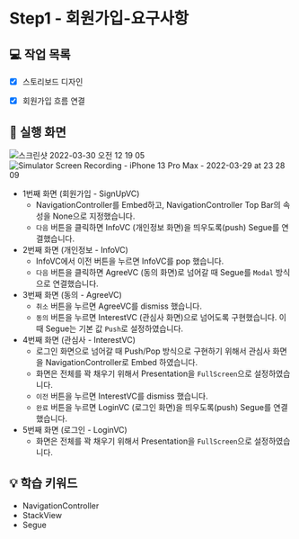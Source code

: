 # Step1 - 회원가입-요구사항

## 💻 작업 목록

- [x] 스토리보드 디자인
- [x] 회원가입 흐름 연결


## 📱 실행 화면

![스크린샷 2022-03-30 오전 12 19 05](https://user-images.githubusercontent.com/95578975/160646064-d157ea3d-6a07-4184-889d-7e320214d60e.png)
![Simulator Screen Recording - iPhone 13 Pro Max - 2022-03-29 at 23 28 09](https://user-images.githubusercontent.com/95578975/160645692-6c344b4c-722b-40a6-80fa-897a5eedba6d.gif)

- 1번째 화면 (회원가입 - SignUpVC)
    - NavigationController를 Embed하고, NavigationController Top Bar의 속성을 None으로 지정했습니다.
    - `다음` 버튼을 클릭하면 InfoVC (개인정보 화면)을 띄우도록(push) Segue를 연결했습니다.
- 2번째 화면 (개인정보 - InfoVC)
    - InfoVC에서 이전 버튼을 누르면 InfoVC를 pop 했습니다.
    - `다음` 버튼을 클릭하면 AgreeVC (동의 화면)로 넘어갈 때 Segue를 `Modal` 방식으로 연결했습니다.
- 3번째 화면 (동의 - AgreeVC)
    - `취소` 버튼을 누르면 AgreeVC를 dismiss 했습니다.
    - `동의` 버튼을 누르면 InterestVC (관심사 화면)으로 넘어도록 구현했습니다. 이 때 Segue는 기본 값 `Push`로 설정하였습니다.
- 4번째 화면 (관심사 - InterestVC)
    - 로그인 화면으로 넘어갈 때 Push/Pop 방식으로 구현하기 위해서 관심사 화면을 NavigationController로 Embed 하였습니다. 
    - 화면은 전체를 꽉 채우기 위해서 Presentation을 `FullScreen`으로 설정하였습니다.
    - `이전` 버튼을 누르면 InterestVC를 dismiss 했습니다.
    - `완료` 버튼을 누르면 LoginVC (로그인 화면)을 띄우도록(push) Segue를 연결했습니다.
- 5번째 화면 (로그인 - LoginVC)
    - 화면은 전체를 꽉 채우기 위해서 Presentation을 `FullScreen`으로 설정하였습니다.
## 💡 학습 키워드

- NavigationController
- StackView
- Segue
